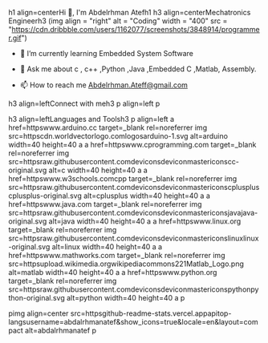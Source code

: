 
h1 align=centerHi 👋, I'm Abdelrhman Atefh1
h3 align=centerMechatronics Engineerh3
(img align = "right" alt = "Coding" width = "400" src = "https://cdn.dribbble.com/users/1162077/screenshots/3848914/programmer.gif")
- 🌱 I’m currently learning Embedded System Software

- 💬 Ask me about c , c++ ,Python ,Java ,Embedded C ,Matlab, Assembly.

- 📫 How to reach me Abdelrhman.Ateff@gmail.com

h3 align=leftConnect with meh3
p align=left
p

h3 align=leftLanguages and Toolsh3
p align=left a href=httpswww.arduino.cc target=_blank rel=noreferrer img src=httpscdn.worldvectorlogo.comlogosarduino-1.svg alt=arduino width=40 height=40 a a href=httpswww.cprogramming.com target=_blank rel=noreferrer img src=httpsraw.githubusercontent.comdeviconsdeviconmastericonscc-original.svg alt=c width=40 height=40 a a href=httpswww.w3schools.comcpp target=_blank rel=noreferrer img src=httpsraw.githubusercontent.comdeviconsdeviconmastericonscpluspluscplusplus-original.svg alt=cplusplus width=40 height=40 a a href=httpswww.java.com target=_blank rel=noreferrer img src=httpsraw.githubusercontent.comdeviconsdeviconmastericonsjavajava-original.svg alt=java width=40 height=40 a a href=httpswww.linux.org target=_blank rel=noreferrer img src=httpsraw.githubusercontent.comdeviconsdeviconmastericonslinuxlinux-original.svg alt=linux width=40 height=40 a a href=httpswww.mathworks.com target=_blank rel=noreferrer img src=httpsupload.wikimedia.orgwikipediacommons221Matlab_Logo.png alt=matlab width=40 height=40 a a href=httpswww.python.org target=_blank rel=noreferrer img src=httpsraw.githubusercontent.comdeviconsdeviconmastericonspythonpython-original.svg alt=python width=40 height=40 a p

pimg align=center src=httpsgithub-readme-stats.vercel.appapitop-langsusername=abdalrhmanatef&show_icons=true&locale=en&layout=compact alt=abdalrhmanatef p

